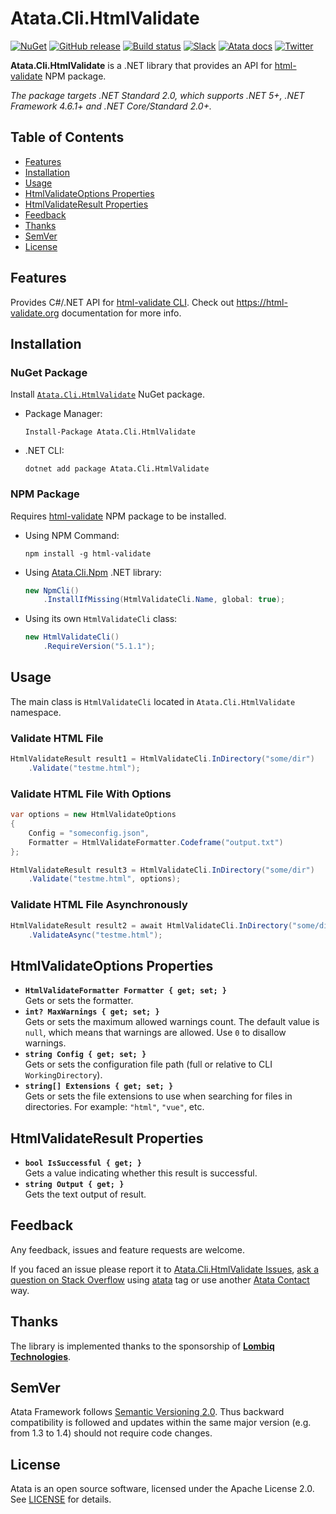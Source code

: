 # Atata.Cli.HtmlValidate

[![NuGet](http://img.shields.io/nuget/v/Atata.Cli.HtmlValidate.svg?style=flat)](https://www.nuget.org/packages/Atata.Cli.HtmlValidate/)
[![GitHub release](https://img.shields.io/github/release/atata-framework/atata-cli-htmlvalidate.svg)](https://github.com/atata-framework/atata-cli-htmlvalidate/releases)
[![Build status](https://dev.azure.com/atata-framework/atata-cli-htmlvalidate/_apis/build/status/atata-cli-htmlvalidate-ci?branchName=main)](https://dev.azure.com/atata-framework/atata-cli-htmlvalidate/_build/latest?definitionId=43&branchName=main)
[![Slack](https://img.shields.io/badge/join-Slack-green.svg?colorB=4EB898)](https://join.slack.com/t/atata-framework/shared_invite/zt-5j3lyln7-WD1ZtMDzXBhPm0yXLDBzbA)
[![Atata docs](https://img.shields.io/badge/docs-Atata_Framework-orange.svg)](https://atata.io)
[![Twitter](https://img.shields.io/badge/follow-@AtataFramework-blue.svg)](https://twitter.com/AtataFramework)

**Atata.Cli.HtmlValidate** is a .NET library that provides an API for [html-validate](https://www.npmjs.com/package/html-validate) NPM package.

*The package targets .NET Standard 2.0, which supports .NET 5+, .NET Framework 4.6.1+ and .NET Core/Standard 2.0+.*

## Table of Contents

- [Features](#features)
- [Installation](#installation)
- [Usage](#usage)
- [HtmlValidateOptions Properties](#htmlvalidateoptions-properties)
- [HtmlValidateResult Properties](#htmlvalidateresult-properties)
- [Feedback](#feedback)
- [Thanks](#thanks)
- [SemVer](#semver)
- [License](#license)

## Features

Provides C#/.NET API for [html-validate CLI](https://html-validate.org/usage/cli.html).
Check out <https://html-validate.org> documentation for more info.

## Installation

### NuGet Package

Install [`Atata.Cli.HtmlValidate`](https://www.nuget.org/packages/Atata.Cli.HtmlValidate/) NuGet package.

- Package Manager:
  ```
  Install-Package Atata.Cli.HtmlValidate
  ```

- .NET CLI:
  ```
  dotnet add package Atata.Cli.HtmlValidate
  ```

### NPM Package

Requires [html-validate](https://www.npmjs.com/package/html-validate) NPM package to be installed.

- Using NPM Command:
  ```
  npm install -g html-validate
  ```
- Using [Atata.Cli.Npm](https://www.nuget.org/packages/Atata.Cli.Npm/) .NET library:
  ```cs
  new NpmCli()
      .InstallIfMissing(HtmlValidateCli.Name, global: true);
  ```
- Using its own `HtmlValidateCli` class:
  ```cs
  new HtmlValidateCli()
      .RequireVersion("5.1.1");
  ```

## Usage

The main class is `HtmlValidateCli` located in `Atata.Cli.HtmlValidate` namespace.

### Validate HTML File

```cs
HtmlValidateResult result1 = HtmlValidateCli.InDirectory("some/dir")
    .Validate("testme.html");
```

### Validate HTML File With Options

```cs
var options = new HtmlValidateOptions
{
    Config = "someconfig.json",
    Formatter = HtmlValidateFormatter.Codeframe("output.txt")
};

HtmlValidateResult result3 = HtmlValidateCli.InDirectory("some/dir")
    .Validate("testme.html", options);
```

### Validate HTML File Asynchronously

```cs
HtmlValidateResult result2 = await HtmlValidateCli.InDirectory("some/dir")
    .ValidateAsync("testme.html");
```

## HtmlValidateOptions Properties

- **`HtmlValidateFormatter Formatter { get; set; }`**\
  Gets or sets the formatter.
- **`int? MaxWarnings { get; set; }`**\
  Gets or sets the maximum allowed warnings count.
  The default value is `null`, which means that warnings are allowed.
  Use `0` to disallow warnings.
- **`string Config { get; set; }`**\
  Gets or sets the configuration file path (full or relative to CLI `WorkingDirectory`).
- **`string[] Extensions { get; set; }`**\
  Gets or sets the file extensions to use when searching for files in directories.
  For example: `"html"`, `"vue"`, etc.

## HtmlValidateResult Properties

- **`bool IsSuccessful { get; }`**\
  Gets a value indicating whether this result is successful.
- **`string Output { get; }`**\
  Gets the text output of result.

## Feedback

Any feedback, issues and feature requests are welcome.

If you faced an issue please report it to [Atata.Cli.HtmlValidate Issues](https://github.com/atata-framework/atata-cli-htmlvalidate/issues),
[ask a question on Stack Overflow](https://stackoverflow.com/questions/ask?tags=atata+csharp) using [atata](https://stackoverflow.com/questions/tagged/atata) tag
or use another [Atata Contact](https://atata.io/contact/) way.

## Thanks

The library is implemented thanks to the sponsorship of **[Lombiq Technologies](https://lombiq.com/)**.

## SemVer

Atata Framework follows [Semantic Versioning 2.0](https://semver.org/).
Thus backward compatibility is followed and updates within the same major version
(e.g. from 1.3 to 1.4) should not require code changes.

## License

Atata is an open source software, licensed under the Apache License 2.0.
See [LICENSE](LICENSE) for details.
